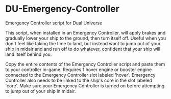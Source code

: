 # DU-Emergency-Controller
Emergency Controller script for Dual Universe

This script, when installed in an Emergency Controller, will apply brakes and gradually lower your ship to the ground, then turn itself off. Useful when you don't feel like taking the time to land, but instead want to jump out of your ship in midair and and run off to do whatever, confident that your ship will land itself behind you.

Copy the entire contents of the Emergency Controller script and paste them to your controller in-game.
Requires 1 hover engine or booster engine connected to the Emergency Controller slot labeled 'hover'. Emergency Controller also needs to be linked to the ship's core in the slot labeled 'core'. Make sure your Emergency Controller is turned on before attempting to jump out of your ship in midair.
